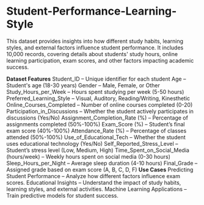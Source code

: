 # Student-Performance-Learning-Style
This dataset provides insights into how different study habits, learning styles, and external factors influence student performance. It includes 10,000 records, covering details about students' study hours, online learning participation, exam scores, and other factors impacting academic success.

**Dataset Features**
Student_ID – Unique identifier for each student
Age – Student's age (18-30 years)
Gender – Male, Female, or Other
Study_Hours_per_Week – Hours spent studying per week (5-50 hours)
Preferred_Learning_Style – Visual, Auditory, Reading/Writing, Kinesthetic
Online_Courses_Completed – Number of online courses completed (0-20)
Participation_in_Discussions – Whether the student actively participates in discussions (Yes/No)
Assignment_Completion_Rate (%) – Percentage of assignments completed (50%-100%)
Exam_Score (%) – Student’s final exam score (40%-100%)
Attendance_Rate (%) – Percentage of classes attended (50%-100%)
Use_of_Educational_Tech – Whether the student uses educational technology (Yes/No)
Self_Reported_Stress_Level – Student’s stress level (Low, Medium, High)
Time_Spent_on_Social_Media (hours/week) – Weekly hours spent on social media (0-30 hours)
Sleep_Hours_per_Night – Average sleep duration (4-10 hours)
Final_Grade – Assigned grade based on exam score (A, B, C, D, F)
**Use Cases**
Predicting Student Performance – Analyze how different factors influence exam scores.
Educational Insights – Understand the impact of study habits, learning styles, and external activities.
Machine Learning Applications – Train predictive models for student success.
